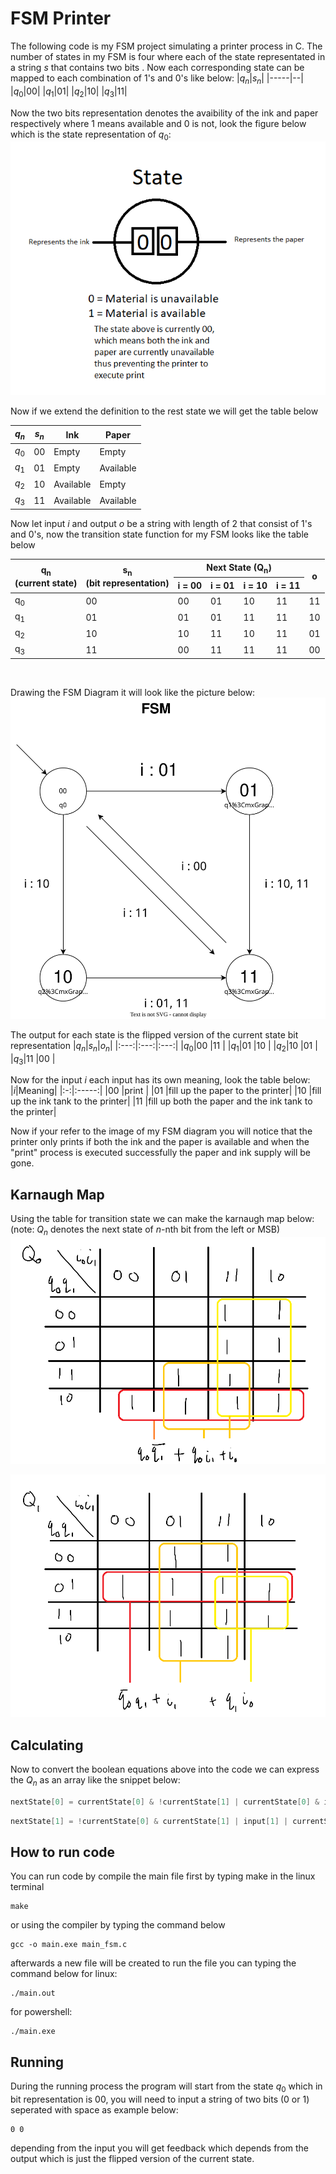# FSM Printer
The following code is my FSM project simulating a printer process in C. The number of states in my FSM is four where each of the state representated in a string $s$ that contains two bits  . Now each corresponding state can be mapped to each combination of 1's and 0's like below:
|$q_n$|$s_n$|
|-----|--|
|$q_0$|00|
|$q_1$|01|
|$q_2$|10|
|$q_3$|11|

Now the two bits representation denotes the avaibility of the ink and paper respectively where 1 means available and 0 is not, look the figure below which is the state representation of $q_0$:
![img](img/explanation1.png) 

Now if we extend the definition to the rest state we will get the table below

|$q_n$|$s_n$|Ink|Paper|
|-----|-----|---|-----|
|$q_0$|00   |Empty|Empty|
|$q_1$|01   |Empty|Available|
|$q_2$|10   |Available|Empty|
|$q_3$|11   |Available|Available|

Now let input $i$ and output $o$ be a string with length of 2 that consist of 1's and 0's, now the transition state function for my FSM looks like the table below

<!-- |$q_n$|$s_n$|$i$ = 00|$i$ = 01|$i$ = 10|$i$ = 11|$o$|
|:---:|:---:|:------:|:------:|:------:|:------:|:-:|        
|$q_0$|00 |00      |01      |10      |11      |11 |
|$q_1$|01 |01      |01      |11      |11      |10 |
|$q_2$|10 |10      |11      |10      |11      |01 |
|$q_3$|11 |00      |11      |11      |11      |00 | -->
<table>
<thead>
  <tr>
    <th rowspan="2">q<sub>n</sub><br>(current state)</th>
    <th rowspan="2">s<sub>n</sub><br>(bit representation)</th>
    <th colspan="4">Next State (Q<sub>n</sub>)</th>
    <th rowspan="2">o</th>
  </tr>
  <tr>
    <th>i = 00</th>
    <th>i = 01</th>
    <th>i = 10</th>
    <th>i = 11</th>
  </tr>
</thead>
<tbody>
  <tr>
    <td>q<sub>0</sub></td>
    <td>00</td>
    <td>00</td>
    <td>01</td>
    <td>10</td>
    <td>11</td>
    <td>11</td>
  </tr>
  <tr>
    <td>q<sub>1</sub></td>
    <td>01</td>
    <td>01</td>
    <td>01</td>
    <td>11</td>
    <td>11</td>
    <td>10</td>
  </tr>
  <tr>
    <td>q<sub>2</sub></td>
    <td>10</td>
    <td>10</td>
    <td>11</td>
    <td>10</td>
    <td>11</td>
    <td>01</td>
  </tr>
  <tr>
    <td>q<sub>3</sub></td>
    <td>11</td>
    <td>00</td>
    <td>11</td>
    <td>11</td>
    <td>11</td>
    <td>00</td>
  </tr>
</tbody>
</table>
<br>

Drawing the FSM Diagram it will look like the picture below:
![img](img/fsm-diagram.svg)

The output for each state is the  flipped version of the current state bit representation
|$q_n$|$s_n$|$o_n$|
|:---:|:---:|:---:|
|$q_0$|00   |11   |
|$q_1$|01   |10   |
|$q_2$|10   |01   |
|$q_3$|11   |00   |
<br>

Now for the input $i$ each input has its own meaning, look the table below:
|$i$|Meaning|
|:-:|:-----:|
|00 |print  |
|01 |fill up the paper to the printer|
|10 |fill up the ink tank to the printer|
|11 |fill up both the paper and the ink tank to the printer|

Now if your refer to the image of my FSM diagram you will notice that the printer only prints if both the ink and the paper is available and when the "print" process is executed successfully the paper and ink supply will be gone.
<!-- ## Explanation
The state is representated with 2 bits of 0 and 1 each representing the availability of ink of paper so the left bit or MSB represents the ink while the right bit or LSB represents the paper, also the starting state if my FSM is $q_0$
![img](img/fsm-img2.png)

The input $i$ acts as a supply, so if you put in "01" as the input it means "add paper to the printer", if you put "10" as the input then it means "add ink to the printer", and if you put "11" it means "add ink and paper to the printer", but if you put "00" as the input it will try to print which will run successfully if and only if both the paper and the ink is supplied
![img](img/fsm-img3.png)
Lastly, the output $o$ only represents what material is insufficient (left bit for ink, right bit for paper) for the printer which is why the output is just the flipped version of the input $i$
|$i$|$o$|
|:-:|:-:|
|00 |11 |
|01 |10 |
|10 |01 |
|11 |00 |

So my machine will read the output from the left to right and if the machine reads the bit 1 it will prompt the user to fill up the ink or paper. -->

## Karnaugh Map
Using the table for transition state we can make the karnaugh map below: (note: $Q_n$ denotes the next state of $n$-nth bit from the left or MSB)
![img](img/KarnaughQ0.png)

![img](img/KarnaughQ1.png)

## Calculating
Now to convert the boolean equations above into the code we can express the $Q_n$ as an array like the snippet below:
```c
nextState[0] = currentState[0] & !currentState[1] | currentState[0] & input[1] | input[0];
```

```c
nextState[1] = !currentState[0] & currentState[1] | input[1] | currentState[1] & input[0];
```

## How to run code
You can run code by compile the main file first by typing make in the linux terminal
```
make
```
or using the compiler by typing the command below
```
gcc -o main.exe main_fsm.c
```
afterwards a new file will be created to run the file you can typing the command below
for linux:
```
./main.out
```

for powershell:
```
./main.exe
```

## Running
During the running process the program will start from the state $q_0$ which in bit representation is 00, you will need to input a string of two bits (0 or 1) seperated with space as example below:
```
0 0
```
depending from the input you will get feedback which depends from the output which is just the flipped version of the current state.